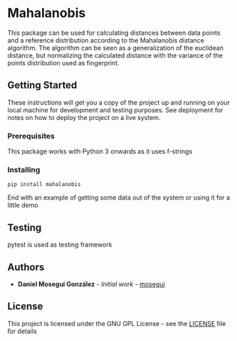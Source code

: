 # Mahalanobis

This package can be used for calculating distances between data points and a reference distribution according to the Mahalanobis distance algorithm. The algorithm can be seen as a generalization of the euclidean distance, but normalizing the calculated distance with the variance of the points distribution used as fingerprint.

## Getting Started

These instructions will get you a copy of the project up and running on your local machine for development and testing purposes. See deployment for notes on how to deploy the project on a live system.

### Prerequisites

This package works with Python 3 onwards as it uses f-strings

### Installing

```
pip install mahalanobis
```

End with an example of getting some data out of the system or using it for a little demo

## Testing

pytest is used as testing framework

## Authors

* **Daniel Moseguí González** - *Initial work* - [mosegui](https://github.com/mosegui)

## License

This project is licensed under the GNU GPL License - see the [LICENSE](LICENSE) file for details